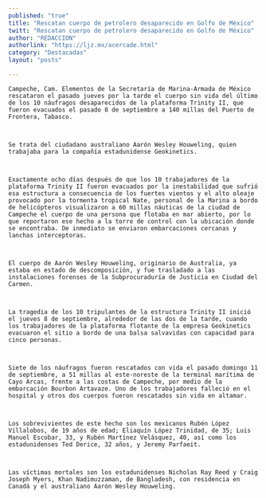 ```yaml
---
published: "true"
title: "Rescatan cuerpo de petrolero desaparecido en Golfo de México"
twitt: "Rescatan cuerpo de petrolero desaparecido en Golfo de México"
author: "REDACCION"
authorlink: "https://ljz.mx/acercade.html"
category: "Destacadas"
layout: "posts"

---
```



  
    Campeche, Cam. Elementos de la Secretaría de Marina-Armada de México rescataron el pasado jueves por la tarde el cuerpo sin vida del último de los 10 náufragos desaparecidos de la plataforma Trinity II, que fueron evacuados el pasado 8 de septiembre a 140 millas del Puerto de Frontera, Tabasco.
  
  
  
    Se trata del ciudadano australiano Aarón Wesley Houweling, quien trabajaba para la compañía estadunidense Geokinetics.
  
  
  
    Exactamente ocho días después de que los 10 trabajadores de la plataforma Trinity II fueron evacuados por la inestabilidad que sufrió esa estructura a consecuencia de los fuertes vientos y el alto oleaje provocado por la tormenta tropical Nate, personal de la Marina a bordo de helicópteros visualizaron a 60 millas náuticas de la ciudad de Campeche el cuerpo de una persona que flotaba en mar abierto, por lo que reportaron ese hecho a la torre de control con la ubicación donde se encontraba. De inmediato se enviaron embarcaciones cercanas y lanchas interceptoras.
  
  
  
    El cuerpo de Aarón Wesley Houweling, originario de Australia, ya estaba en estado de descomposición, y fue trasladado a las instalaciones forenses de la Subprocuraduría de Justicia en Ciudad del Carmen.
  
  
  
    La tragedia de los 10 tripulantes de la estructura Trinity II inició el jueves 8 de septiembre, alrededor de las dos de la tarde, cuando los trabajadores de la plataforma flotante de la empresa Geokinetics evacuaron el sitio a bordo de una balsa salvavidas con capacidad para cinco personas.
  
  
  
    Siete de los náufragos fueron rescatados con vida el pasado domingo 11 de septiembre, a 51 millas al este-noreste de la terminal marítima de Cayo Arcas, frente a las costas de Campeche, por medio de la embarcación Bourbon Artavaze. Uno de los trabajadores falleció en el hospital y otros dos cuerpos fueron rescatados sin vida en altamar.
  
  
  
    Los sobrevivientes de este hecho son los mexicanos Rubén López Villalobos, de 19 años de edad; Eliaquín López Trinidad, de 35; Luis Manuel Escobar, 33, y Rubén Martínez Velásquez, 40, así como los estadunidenses Ted Derice, 32 años, y Jeremy Parfaeit.
  
  
  
    Las víctimas mortales son los estadunidenses Nicholas Ray Reed y Craig Joseph Myers, Khan Nadimuzzaman, de Bangladesh, con residencia en Canadá y el australiano Aarón Wesley Houweling.
  

